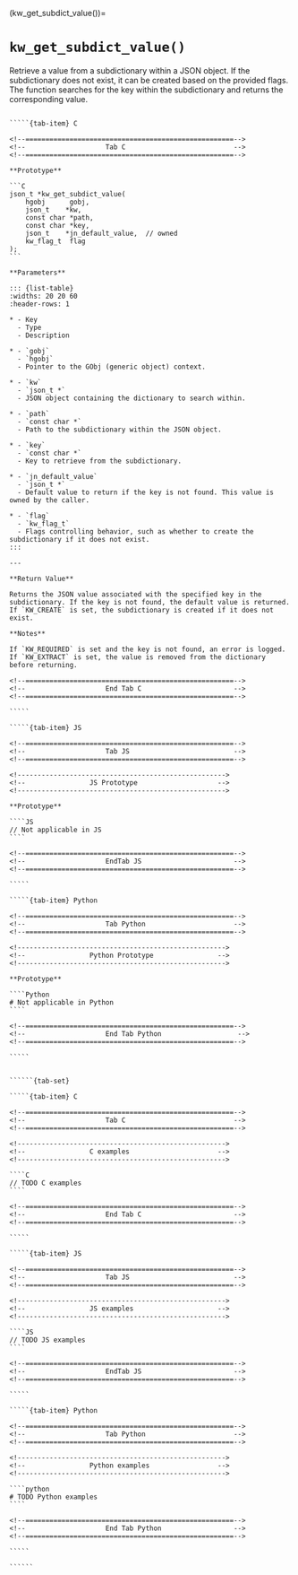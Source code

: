 <!-- ============================================================== -->
(kw_get_subdict_value())=
# `kw_get_subdict_value()`
<!-- ============================================================== -->

Retrieve a value from a subdictionary within a JSON object. If the subdictionary does not exist, it can be created based on the provided flags. The function searches for the key within the subdictionary and returns the corresponding value.

<!------------------------------------------------------------>
<!--                    Prototypes                          -->
<!------------------------------------------------------------>

``````{tab-set}

`````{tab-item} C

<!--====================================================-->
<!--                    Tab C                           -->
<!--====================================================-->

**Prototype**

```C
json_t *kw_get_subdict_value(
    hgobj      gobj,
    json_t    *kw,
    const char *path,
    const char *key,
    json_t    *jn_default_value,  // owned
    kw_flag_t  flag
);
```

**Parameters**

::: {list-table}
:widths: 20 20 60
:header-rows: 1

* - Key
  - Type
  - Description

* - `gobj`
  - `hgobj`
  - Pointer to the GObj (generic object) context.

* - `kw`
  - `json_t *`
  - JSON object containing the dictionary to search within.

* - `path`
  - `const char *`
  - Path to the subdictionary within the JSON object.

* - `key`
  - `const char *`
  - Key to retrieve from the subdictionary.

* - `jn_default_value`
  - `json_t *`
  - Default value to return if the key is not found. This value is owned by the caller.

* - `flag`
  - `kw_flag_t`
  - Flags controlling behavior, such as whether to create the subdictionary if it does not exist.
:::

---

**Return Value**

Returns the JSON value associated with the specified key in the subdictionary. If the key is not found, the default value is returned. If `KW_CREATE` is set, the subdictionary is created if it does not exist.

**Notes**

If `KW_REQUIRED` is set and the key is not found, an error is logged. If `KW_EXTRACT` is set, the value is removed from the dictionary before returning.

<!--====================================================-->
<!--                    End Tab C                       -->
<!--====================================================-->

`````

`````{tab-item} JS

<!--====================================================-->
<!--                    Tab JS                          -->
<!--====================================================-->

<!---------------------------------------------------->
<!--                JS Prototype                    -->
<!---------------------------------------------------->

**Prototype**

````JS
// Not applicable in JS
````

<!--====================================================-->
<!--                    EndTab JS                       -->
<!--====================================================-->

`````

`````{tab-item} Python

<!--====================================================-->
<!--                    Tab Python                      -->
<!--====================================================-->

<!---------------------------------------------------->
<!--                Python Prototype                -->
<!---------------------------------------------------->

**Prototype**

````Python
# Not applicable in Python
````

<!--====================================================-->
<!--                    End Tab Python                   -->
<!--====================================================-->

`````

``````

<!------------------------------------------------------------>
<!--                    Examples                            -->
<!------------------------------------------------------------>

```````{dropdown} Examples

``````{tab-set}

`````{tab-item} C

<!--====================================================-->
<!--                    Tab C                           -->
<!--====================================================-->

<!---------------------------------------------------->
<!--                C examples                      -->
<!---------------------------------------------------->

````C
// TODO C examples
````

<!--====================================================-->
<!--                    End Tab C                       -->
<!--====================================================-->

`````

`````{tab-item} JS

<!--====================================================-->
<!--                    Tab JS                          -->
<!--====================================================-->

<!---------------------------------------------------->
<!--                JS examples                     -->
<!---------------------------------------------------->

````JS
// TODO JS examples
````

<!--====================================================-->
<!--                    EndTab JS                       -->
<!--====================================================-->

`````

`````{tab-item} Python

<!--====================================================-->
<!--                    Tab Python                      -->
<!--====================================================-->

<!---------------------------------------------------->
<!--                Python examples                 -->
<!---------------------------------------------------->

````python
# TODO Python examples
````

<!--====================================================-->
<!--                    End Tab Python                  -->
<!--====================================================-->

`````

``````

```````
